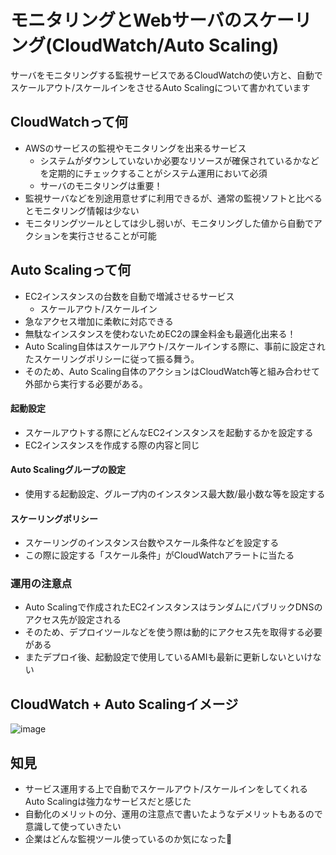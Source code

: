 # モニタリングとWebサーバのスケーリング(CloudWatch/Auto Scaling)

サーバをモニタリングする監視サービスであるCloudWatchの使い方と、自動でスケールアウト/スケールインをさせるAuto Scalingについて書かれています

## CloudWatchって何
- AWSのサービスの監視やモニタリングを出来るサービス
    - システムがダウンしていないか必要なリソースが確保されているかなどを定期的にチェックすることがシステム運用において必須
    - サーバのモニタリングは重要！
- 監視サーバなどを別途用意せずに利用できるが、通常の監視ソフトと比べるとモニタリング情報は少ない
- モニタリングツールとしては少し弱いが、モニタリングした値から自動でアクションを実行させることが可能

## Auto Scalingって何
- EC2インスタンスの台数を自動で増減させるサービス
    - スケールアウト/スケールイン
- 急なアクセス増加に柔軟に対応できる
- 無駄なインスタンスを使わないためEC2の課金料金も最適化出来る！
- Auto Scaling自体はスケールアウト/スケールインする際に、事前に設定されたスケーリングポリシーに従って振る舞う。
- そのため、Auto Scaling自体のアクションはCloudWatch等と組み合わせて外部から実行する必要がある。

#### 起動設定
- スケールアウトする際にどんなEC2インスタンスを起動するかを設定する
- EC2インスタンスを作成する際の内容と同じ

#### Auto Scalingグループの設定
- 使用する起動設定、グループ内のインスタンス最大数/最小数な等を設定する

#### スケーリングポリシー
- スケーリングのインスタンス台数やスケール条件などを設定する
- この際に設定する「スケール条件」がCloudWatchアラートに当たる

### 運用の注意点
- Auto Scalingで作成されたEC2インスタンスはランダムにパブリックDNSのアクセス先が設定される
- そのため、デプロイツールなどを使う際は動的にアクセス先を取得する必要がある
- またデプロイ後、起動設定で使用しているAMIも最新に更新しないといけない

## CloudWatch + Auto Scalingイメージ
![image](https://user-images.githubusercontent.com/12966452/34451814-3a3fb2aa-ed75-11e7-8c27-f73116483860.png)

## 知見
- サービス運用する上で自動でスケールアウト/スケールインをしてくれるAuto Scalingは強力なサービスだと感じた
- 自動化のメリットの分、運用の注意点で書いたようなデメリットもあるので意識して使っていきたい
- 企業はどんな監視ツール使っているのか気になった🤔